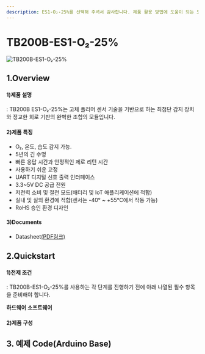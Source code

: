 ```yaml
---
description: ES1-O₂-25%를 선택해 주셔서 감사합니다. 제품 활용 방법에 도움이 되는 모든 문서를 제공하였습니다.
---
```


# TB200B-ES1-O₂-25%

![TB200B-ES1-O₂-25%](../../.gitbook/assets/TB200B\_250x250png.png)

## 1.Overview

#### 1)제품 설명

: TB200B ES1-O₂-25%는 고체 폴리머 센서 기술을 기반으로 하는 최첨단 감지 장치와 정교한 회로 기판의 완벽한 조합의 모듈입니다.

#### 2)제품 특징

* O₂, 온도, 습도 감지 가능.
* 5년의 긴 수명
* 빠른 응답 시간과 안정적인 제로 리턴 시간
* 사용하기 쉬운 교정
* UART 디지털 신호 출력 인터페이스
* 3.3~5V DC 공급 전원
* 저전력 소비 및 절전 모드(배터리 및 IoT 애플리케이션에 적합)
* 실내 및 실외 환경에 적합(센서는 -40° ~ +55°C에서 작동 가능)
* RoHS 승인 환경 디자인

#### 3)Documents

* Datasheet[(PDF링크)](https://ecsense.com/wp-content/uploads/2021/03/TB200B-O2-25-01Technical-Specification\_V1.0\_20200416.pdf)

## 2.Quickstart

#### 1)전제 조건

: TB200B-ES1-O₂-25%를 사용하는 각 단계를 진행하기 전에 아래 나열된 필수 항목을 준비해야 합니다.

**하드웨어**
**소프트웨어**

#### 2)제품 구성

## 3. 예제 Code(Arduino Base)
